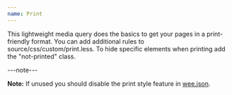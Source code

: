 ```yaml
---
name: Print
---
```


This lightweight media query does the basics to get your pages in a print-friendly format. You can add additional rules to source/css/custom/print.less. To hide specific elements when printing add the "not-printed" class.

---note---

**Note:** If unused you should disable the print style feature in [wee.json](/build/config#general).